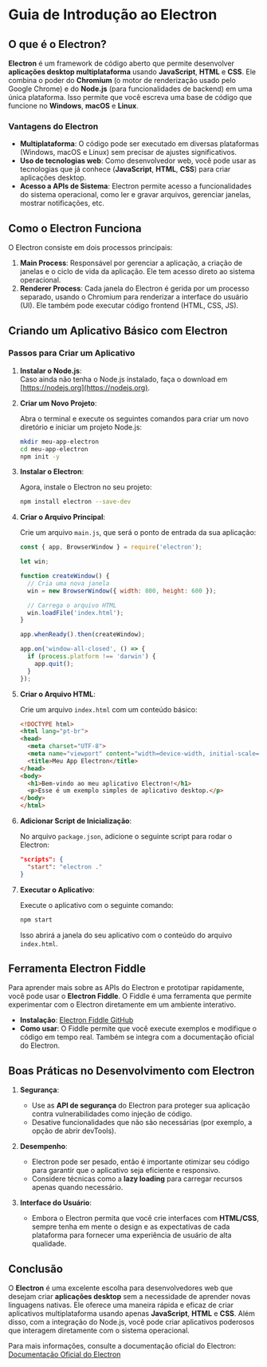 
# Guia de Introdução ao Electron

## O que é o Electron?

**Electron** é um framework de código aberto que permite desenvolver **aplicações desktop multiplataforma** usando **JavaScript**, **HTML** e **CSS**. Ele combina o poder do **Chromium** (o motor de renderização usado pelo Google Chrome) e do **Node.js** (para funcionalidades de backend) em uma única plataforma. Isso permite que você escreva uma base de código que funcione no **Windows**, **macOS** e **Linux**.

### Vantagens do Electron

- **Multiplataforma**: O código pode ser executado em diversas plataformas (Windows, macOS e Linux) sem precisar de ajustes significativos.
- **Uso de tecnologias web**: Como desenvolvedor web, você pode usar as tecnologias que já conhece (**JavaScript**, **HTML**, **CSS**) para criar aplicações desktop.
- **Acesso a APIs de Sistema**: Electron permite acesso a funcionalidades do sistema operacional, como ler e gravar arquivos, gerenciar janelas, mostrar notificações, etc.

## Como o Electron Funciona

O Electron consiste em dois processos principais:

1. **Main Process**: Responsável por gerenciar a aplicação, a criação de janelas e o ciclo de vida da aplicação. Ele tem acesso direto ao sistema operacional.
2. **Renderer Process**: Cada janela do Electron é gerida por um processo separado, usando o Chromium para renderizar a interface do usuário (UI). Ele também pode executar código frontend (HTML, CSS, JS).

## Criando um Aplicativo Básico com Electron

### Passos para Criar um Aplicativo

1. **Instalar o Node.js**:  
   Caso ainda não tenha o Node.js instalado, faça o download em [https://nodejs.org](https://nodejs.org).

2. **Criar um Novo Projeto**:

   Abra o terminal e execute os seguintes comandos para criar um novo diretório e iniciar um projeto Node.js:

   ```bash
   mkdir meu-app-electron
   cd meu-app-electron
   npm init -y
   ```

3. **Instalar o Electron**:

   Agora, instale o Electron no seu projeto:

   ```bash
   npm install electron --save-dev
   ```

4. **Criar o Arquivo Principal**:

   Crie um arquivo `main.js`, que será o ponto de entrada da sua aplicação:

   ```javascript
   const { app, BrowserWindow } = require('electron');

   let win;

   function createWindow() {
     // Cria uma nova janela
     win = new BrowserWindow({ width: 800, height: 600 });

     // Carrega o arquivo HTML
     win.loadFile('index.html');
   }

   app.whenReady().then(createWindow);

   app.on('window-all-closed', () => {
     if (process.platform !== 'darwin') {
       app.quit();
     }
   });
   ```

5. **Criar o Arquivo HTML**:

   Crie um arquivo `index.html` com um conteúdo básico:

   ```html
   <!DOCTYPE html>
   <html lang="pt-br">
   <head>
     <meta charset="UTF-8">
     <meta name="viewport" content="width=device-width, initial-scale=1.0">
     <title>Meu App Electron</title>
   </head>
   <body>
     <h1>Bem-vindo ao meu aplicativo Electron!</h1>
     <p>Esse é um exemplo simples de aplicativo desktop.</p>
   </body>
   </html>
   ```

6. **Adicionar Script de Inicialização**:

   No arquivo `package.json`, adicione o seguinte script para rodar o Electron:

   ```json
   "scripts": {
     "start": "electron ."
   }
   ```

7. **Executar o Aplicativo**:

   Execute o aplicativo com o seguinte comando:

   ```bash
   npm start
   ```

   Isso abrirá a janela do seu aplicativo com o conteúdo do arquivo `index.html`.

## Ferramenta Electron Fiddle

Para aprender mais sobre as APIs do Electron e prototipar rapidamente, você pode usar o **Electron Fiddle**. O Fiddle é uma ferramenta que permite experimentar com o Electron diretamente em um ambiente interativo.

- **Instalação**: [Electron Fiddle GitHub](https://github.com/electron/fiddle)
- **Como usar**: O Fiddle permite que você execute exemplos e modifique o código em tempo real. Também se integra com a documentação oficial do Electron.

## Boas Práticas no Desenvolvimento com Electron

1. **Segurança**:
   - Use as **API de segurança** do Electron para proteger sua aplicação contra vulnerabilidades como injeção de código.
   - Desative funcionalidades que não são necessárias (por exemplo, a opção de abrir devTools).

2. **Desempenho**:
   - Electron pode ser pesado, então é importante otimizar seu código para garantir que o aplicativo seja eficiente e responsivo.
   - Considere técnicas como a **lazy loading** para carregar recursos apenas quando necessário.

3. **Interface do Usuário**:
   - Embora o Electron permita que você crie interfaces com **HTML/CSS**, sempre tenha em mente o design e as expectativas de cada plataforma para fornecer uma experiência de usuário de alta qualidade.

## Conclusão

O **Electron** é uma excelente escolha para desenvolvedores web que desejam criar **aplicações desktop** sem a necessidade de aprender novas linguagens nativas. Ele oferece uma maneira rápida e eficaz de criar aplicativos multiplataforma usando apenas **JavaScript**, **HTML** e **CSS**. Além disso, com a integração do Node.js, você pode criar aplicativos poderosos que interagem diretamente com o sistema operacional.

Para mais informações, consulte a documentação oficial do Electron:  
[Documentação Oficial do Electron](https://www.electronjs.org/docs)
